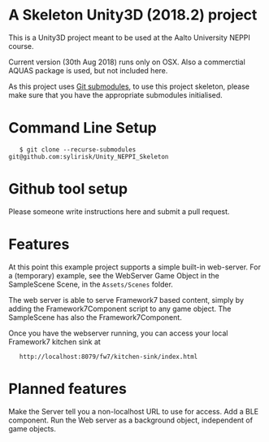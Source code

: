 A Skeleton Unity3D (2018.2) project
===================================

This is a Unity3D project meant to be used at the Aalto University NEPPI course.

Current version (30th Aug 2018) runs only on OSX. Also a commerctial AQUAS package is used, but not included here.


As this project uses
[Git submodules](https://git-scm.com/book/en/v2/Git-Tools-Submodules),
to use this project skeleton, please make sure that you have the
appropriate submodules initialised.

Command Line Setup
==================

```
   $ git clone --recurse-submodules git@github.com:sylirisk/Unity_NEPPI_Skeleton
```

Github tool setup
=================

Please someone write instructions here and submit a pull request.

Features
========

At this point this example project supports a simple built-in
web-server.  For a (temporary) example, see the WebServer Game Object
in the SampleScene Scene, in the `Assets/Scenes` folder.

The web server is able to serve Framework7 based content, simply
by adding the Framework7Component script to any game object.  The
SampleScene has also the Framework7Component.

Once you have the webserver running, you can access your local
Framework7 kitchen sink at
```
   http://localhost:8079/fw7/kitchen-sink/index.html
```

Planned features
================

Make the Server tell you a non-localhost URL to use for access.
Add a BLE component.
Run the Web server as a background object, independent of game
objects.
